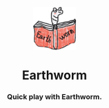 <p align="center">
<img width=100 src="assets/extension_icon.png">
</p>

<h1 align="center">Earthworm</h1>

<h3 align="center">
Quick play with Earthworm.
</h3>

